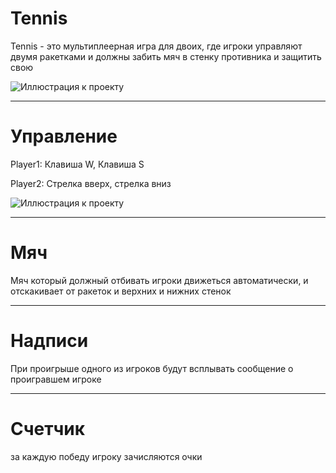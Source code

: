 # Tennis
Tennis - это мультиплеерная игра для двоих, где игроки управляют двумя ракетками и должны забить мяч в стенку противника и защитить свою  

![Иллюстрация к проекту]([https://github.com/YaLava/Tennis/commit/e27e16426be04a5898addec88ed6f3cd50c2c447#diff-d10c6e33cc66c64decac47f1ae3849266103a0c42eb0df5ea8049b97ec24e19e])
***
# Управление
Player1: Клавиша W, Клавиша S  

Player2: Стрелка вверх, стрелка вниз  

![Иллюстрация к проекту]([https://github.com/YaLava/Tennis/blob/main/%D0%9D%D0%BE%D0%B2%D0%B0%D1%8F%20%D0%BF%D0%B0%D0%BF%D0%BA%D0%B0%20(8)/%D0%A1%D0%BD%D0%B8%D0%BC%D0%BE%D0%BA%20%D1%8D%D0%BA%D1%80%D0%B0%D0%BD%D0%B0%20(487).png])
***
# Мяч
Мяч который должный отбивать игроки движеться автоматически, и отскакивает от ракеток и верхних и нижних стенок

***
# Надписи
При проигрыше одного из игроков будут всплывать сообщение о проигравшем игроке

***
# Счетчик
за каждую победу игроку зачисляются очки
